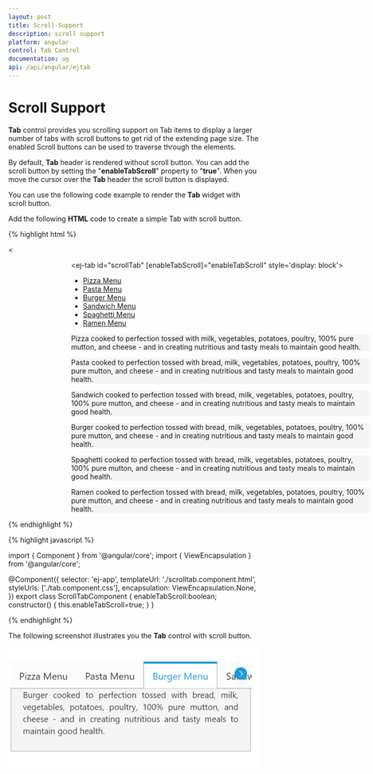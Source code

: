 ```yaml
---
layout: post
title: Scroll-Support
description: scroll support
platform: angular
control: Tab Control
documentation: ug
api: /api/angular/ejtab
---
```


# Scroll Support

**Tab** control provides you scrolling support on Tab items to display a larger number of tabs with scroll buttons to get rid of the extending page size. The enabled Scroll buttons can be used to traverse through the elements.

By default, **Tab** header is rendered without scroll button. You can add the scroll button by setting the "**enableTabScroll**" property to "**true**". When you move the cursor over the **Tab** header the scroll button is displayed.   



You can use the following code example to render the **Tab** widget with scroll button.

Add the following **HTML** code to create a simple Tab with scroll button.

{% highlight html %}


<<div style="width:600px; margin-left: 25%">
<ej-tab id="scrollTab" [enableTabScroll]="enableTabScroll" style='display: block'>
        <ul>
            <li><a href="#pizza">Pizza Menu</a></li>
            <li><a href="#pasta">Pasta Menu</a></li>
            <li><a href="#burger">Burger Menu</a></li>
            <li><a href="#sandwich">Sandwich Menu</a></li>
            <li><a href="#spaghetti">Spaghetti Menu</a></li>
            <li><a href="#ramen">Ramen Menu</a></li>
        </ul>
        <div id="pizza" style="background-color: #F5F5F5">
            <!--Food item description-->
            <p>
                Pizza cooked to perfection tossed with milk, vegetables, potatoes, poultry, 100% pure mutton, and cheese - and in creating nutritious and tasty meals to maintain good health.</p>
        </div>
        <div id="pasta" style="background-color: #F5F5F5">
            <!--dish description-->
            <p>
                Pasta cooked to perfection tossed with bread, milk, vegetables, potatoes, poultry, 100% pure mutton, and cheese - and in creating nutritious and tasty meals to maintain good health.</p>
        </div>
        <div id="sandwich" style="background-color: #F5F5F5">
            <!--dish description-->
            <p>
                Sandwich cooked to perfection tossed with bread, milk, vegetables, potatoes, poultry, 100% pure mutton, and cheese - and in creating nutritious and tasty meals to maintain good health.</p>
        </div>
        <div id="burger" style="background-color: #F5F5F5">
            <!--dish description-->
            <p>
                Burger cooked to perfection tossed with bread, milk, vegetables, potatoes, poultry, 100% pure mutton, and cheese - and in creating nutritious and tasty meals to maintain good health.</p>
        </div>
        <div id="spaghetti" style="background-color: #F5F5F5">
            <!--dish description-->
            <p>
                Spaghetti cooked to perfection tossed with bread, milk, vegetables, potatoes, poultry, 100% pure mutton, and cheese - and in creating nutritious and tasty meals to maintain good health.</p>
        </div>
        <div id="ramen" style="background-color: #F5F5F5">
            <!--dish description-->
            <p>
                Ramen cooked to perfection tossed with bread, milk, vegetables, potatoes, poultry, 100% pure mutton, and cheese - and in creating nutritious and tasty meals to maintain good health.</p>
        </div>
    </ej-tab>
</div>


{% endhighlight %}

{% highlight javascript %}

import { Component } from '@angular/core';
import { ViewEncapsulation } from '@angular/core';

@Component({
    selector: 'ej-app',
    templateUrl: './scrolltab.component.html',
    styleUrls: ['./tab.component.css'],
    encapsulation: ViewEncapsulation.None,
})
export class ScrollTabComponent {
    enableTabScroll:boolean;
    constructor() {
    this.enableTabScroll=true;
    }
}



{% endhighlight %}

The following screenshot illustrates you the **Tab** control with scroll button. 

![](/angular/Tab/Scroll-Support_images/Scroll-Support_img1.png) 





